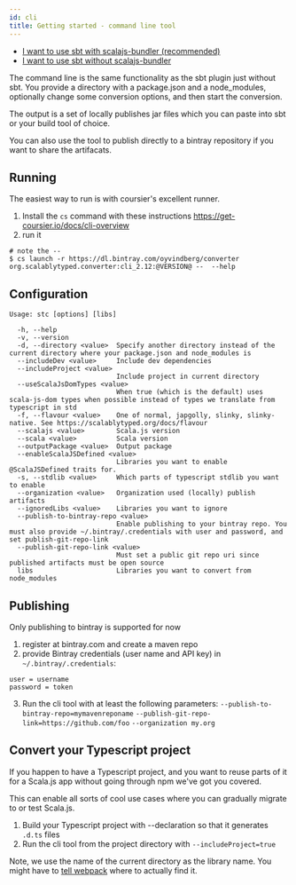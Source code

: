 ```yaml
---
id: cli
title: Getting started - command line tool
---
```


- [I want to use sbt with scalajs-bundler (recommended)](plugin-no-bundler.md)
- [I want to use sbt without scalajs-bundler](cli.md)

The command line is the same functionality as the sbt plugin just without sbt.
You provide a directory with a package.json and a node_modules, optionally
change some conversion options, and then start the conversion.

The output is a set of locally publishes jar files which you can paste into sbt 
or your build tool of choice.

You can also use the tool to publish directly to a bintray repository if you
 want to share the artifacats.
 
## Running
The easiest way to run is with coursier's excellent runner.

1) Install the `cs` command with these instructions https://get-coursier.io/docs/cli-overview
2) run it 

```
# note the -- 
$ cs launch -r https://dl.bintray.com/oyvindberg/converter org.scalablytyped.converter:cli_2.12:@VERSION@ --  --help
```

## Configuration
```
Usage: stc [options] [libs]

  -h, --help
  -v, --version
  -d, --directory <value>  Specify another directory instead of the current directory where your package.json and node_modules is
  --includeDev <value>     Include dev dependencies
  --includeProject <value>
                           Include project in current directory
  --useScalaJsDomTypes <value>
                           When true (which is the default) uses scala-js-dom types when possible instead of types we translate from typescript in std
  -f, --flavour <value>    One of normal, japgolly, slinky, slinky-native. See https://scalablytyped.org/docs/flavour
  --scalajs <value>        Scala.js version
  --scala <value>          Scala version
  --outputPackage <value>  Output package
  --enableScalaJSDefined <value>
                           Libraries you want to enable @ScalaJSDefined traits for.
  -s, --stdlib <value>     Which parts of typescript stdlib you want to enable
  --organization <value>   Organization used (locally) publish artifacts
  --ignoredLibs <value>    Libraries you want to ignore
  --publish-to-bintray-repo <value>
                           Enable publishing to your bintray repo. You must also provide ~/.bintray/.credentials with user and password, and set publish-git-repo-link 
  --publish-git-repo-link <value>
                           Must set a public git repo uri since published artifacts must be open source
  libs                     Libraries you want to convert from node_modules
```

## Publishing

Only publishing to bintray is supported for now
1) register at bintray.com and create a maven repo
2) provide Bintray credentials (user name and API key) in `~/.bintray/.credentials`:
```
user = username
password = token
```
3) Run the cli tool with at least the following parameters:
`--publish-to-bintray-repo=mymavenreponame`
`--publish-git-repo-link=https://github.com/foo`
`--organization my.org`

## Convert your Typescript project

If you happen to have a Typescript project, and you want to reuse parts of it for a Scala.js app 
 without going through npm we've got you covered.

This can enable all sorts of cool use cases where you can gradually migrate to or test Scala.js.
 
1) Build your Typescript project with --declaration so that it generates `.d.ts` files 
2) Run the cli tool from the project directory with `--includeProject=true`
 
Note, we use the name of the current directory as the library name. 
You might have to [tell webpack](https://webpack.js.org/configuration/resolve/#resolvealias)
 where to actually find it.
 
